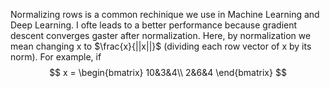 Normalizing rows is a common rechinique we use in Machine Learning and Deep Learning. I ofte leads to a better performance because gradient descent converges gaster after normalization. Here, by normalization we mean changing x to $\frac{x}{||x||}$ (dividing each row vector of x by its norm).
For example, if
$$ x = \begin{bmatrix}
						10&3&4\\
						2&6&4
		\end{bmatrix}				
						$$

